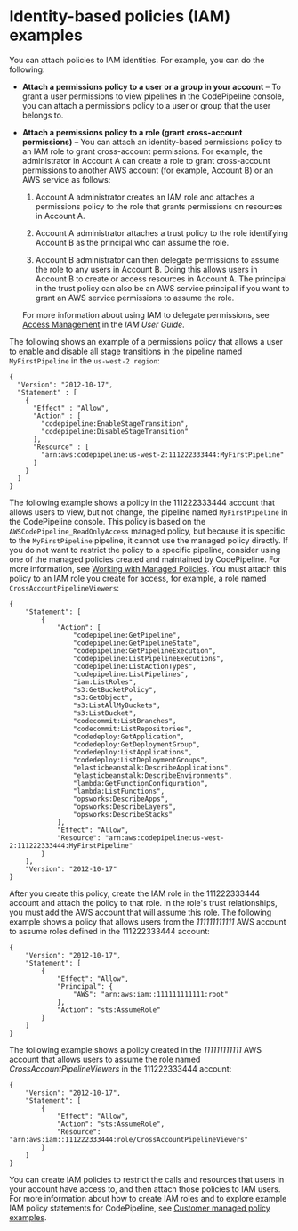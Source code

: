 # Identity\-based policies \(IAM\) examples<a name="security-iam-id-policies-examples"></a>

You can attach policies to IAM identities\. For example, you can do the following: 
+ **Attach a permissions policy to a user or a group in your account** – To grant a user permissions to view pipelines in the CodePipeline console, you can attach a permissions policy to a user or group that the user belongs to\.
+ **Attach a permissions policy to a role \(grant cross\-account permissions\)** – You can attach an identity\-based permissions policy to an IAM role to grant cross\-account permissions\. For example, the administrator in Account A can create a role to grant cross\-account permissions to another AWS account \(for example, Account B\) or an AWS service as follows:

  1. Account A administrator creates an IAM role and attaches a permissions policy to the role that grants permissions on resources in Account A\.

  1. Account A administrator attaches a trust policy to the role identifying Account B as the principal who can assume the role\. 

  1. Account B administrator can then delegate permissions to assume the role to any users in Account B\. Doing this allows users in Account B to create or access resources in Account A\. The principal in the trust policy can also be an AWS service principal if you want to grant an AWS service permissions to assume the role\.

  For more information about using IAM to delegate permissions, see [Access Management](https://docs.aws.amazon.com/IAM/latest/UserGuide/access.html) in the *IAM User Guide*\.

The following shows an example of a permissions policy that allows a user to enable and disable all stage transitions in the pipeline named `MyFirstPipeline` in the `us-west-2 region`:

```
{
  "Version": "2012-10-17",
  "Statement" : [
    {
      "Effect" : "Allow",
      "Action" : [
        "codepipeline:EnableStageTransition",
        "codepipeline:DisableStageTransition"
      ],
      "Resource" : [
        "arn:aws:codepipeline:us-west-2:111222333444:MyFirstPipeline"
      ]
    }
  ]
}
```

The following example shows a policy in the 111222333444 account that allows users to view, but not change, the pipeline named `MyFirstPipeline` in the CodePipeline console\. This policy is based on the `AWSCodePipeline_ReadOnlyAccess` managed policy, but because it is specific to the `MyFirstPipeline` pipeline, it cannot use the managed policy directly\. If you do not want to restrict the policy to a specific pipeline, consider using one of the managed policies created and maintained by CodePipeline\. For more information, see [Working with Managed Policies](https://docs.aws.amazon.com/IAM/latest/UserGuide/access_policies_managed-using.html)\. You must attach this policy to an IAM role you create for access, for example, a role named `CrossAccountPipelineViewers`:

```
{
    "Statement": [
        {
            "Action": [
                "codepipeline:GetPipeline",
                "codepipeline:GetPipelineState",
                "codepipeline:GetPipelineExecution",
                "codepipeline:ListPipelineExecutions",
                "codepipeline:ListActionTypes",
                "codepipeline:ListPipelines",
                "iam:ListRoles",
                "s3:GetBucketPolicy",
                "s3:GetObject",
                "s3:ListAllMyBuckets",
                "s3:ListBucket",
                "codecommit:ListBranches",
                "codecommit:ListRepositories",
                "codedeploy:GetApplication",
                "codedeploy:GetDeploymentGroup",
                "codedeploy:ListApplications",
                "codedeploy:ListDeploymentGroups",
                "elasticbeanstalk:DescribeApplications",
                "elasticbeanstalk:DescribeEnvironments",
                "lambda:GetFunctionConfiguration",
                "lambda:ListFunctions",
                "opsworks:DescribeApps",
                "opsworks:DescribeLayers",
                "opsworks:DescribeStacks"
            ],
            "Effect": "Allow",
            "Resource": "arn:aws:codepipeline:us-west-2:111222333444:MyFirstPipeline"
        }
    ],
    "Version": "2012-10-17"
}
```

After you create this policy, create the IAM role in the 111222333444 account and attach the policy to that role\. In the role's trust relationships, you must add the AWS account that will assume this role\. The following example shows a policy that allows users from the *111111111111* AWS account to assume roles defined in the 111222333444 account:

```
{
    "Version": "2012-10-17",
    "Statement": [
        {
            "Effect": "Allow",
            "Principal": {
                "AWS": "arn:aws:iam::111111111111:root"
            },
            "Action": "sts:AssumeRole"
        }
    ]
}
```

The following example shows a policy created in the *111111111111* AWS account that allows users to assume the role named *CrossAccountPipelineViewers* in the 111222333444 account:

```
{
    "Version": "2012-10-17",
    "Statement": [
        {
            "Effect": "Allow",
            "Action": "sts:AssumeRole",
            "Resource": "arn:aws:iam::111222333444:role/CrossAccountPipelineViewers"
        }
    ]
}
```

You can create IAM policies to restrict the calls and resources that users in your account have access to, and then attach those policies to IAM users\. For more information about how to create IAM roles and to explore example IAM policy statements for CodePipeline, see [Customer managed policy examples](customer-managed-policies.md)\. 